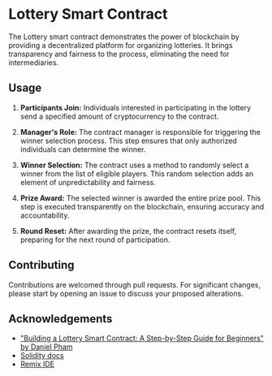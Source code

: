 # Lottery Smart Contract
The Lottery smart contract demonstrates the power of blockchain by providing a decentralized platform for organizing lotteries. It brings transparency and fairness to the process, eliminating the need for intermediaries.

## Usage
1. **Participants Join:** Individuals interested in participating in the lottery send a specified amount of cryptocurrency to the contract.

2. **Manager's Role:** The contract manager is responsible for triggering the winner selection process. This step ensures that only authorized individuals can determine the winner.

3. **Winner Selection:** The contract uses a method to randomly select a winner from the list of eligible players. This random selection adds an element of unpredictability and fairness.

4. **Prize Award:** The selected winner is awarded the entire prize pool. This step is executed transparently on the blockchain, ensuring accuracy and accountability.

5. **Round Reset:** After awarding the prize, the contract resets itself, preparing for the next round of participation.

## Contributing
Contributions are welcomed through pull requests. For significant changes, please start by opening an issue to discuss your proposed alterations.

## Acknowledgements
- ["Building a Lottery Smart Contract: A Step-by-Step Guide for Beginners" by Daniel Pham](https://medium.com/coinmonks/building-a-lottery-smart-contract-a-step-by-step-guide-for-beginners-7607620f08c9)
- [Solidity docs](https://docs.soliditylang.org/en/v0.8.21/)
- [Remix IDE](https://remix.ethereum.org/)

